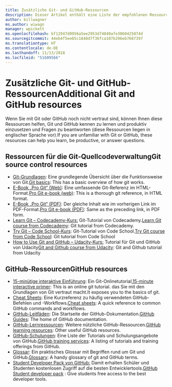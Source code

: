 ```yaml
---
title: Zusätzliche Git- und GitHub-Ressourcen
description: Dieser Artikel enthält eine Liste der empfohlenen Ressourcen für Git und GitHub, mit denen Sie sich optimal auf die Mitwirkung an docs.microsoft.com vorbereiten können.
author: billwagner
ms.author: wiwagn
manager: wpickett
ms.openlocfilehash: bf12947d0956a5ee2953d74840afe3060425074d
ms.sourcegitcommit: 44eb4f5ee65c1848d7f36fca107b296eb7687397
ms.translationtype: HT
ms.contentlocale: de-DE
ms.lasthandoff: 11/13/2018
ms.locfileid: "51609566"
---
```

# <a name="additional-git-and-github-resources"></a><span data-ttu-id="cf32e-103">Zusätzliche Git- und GitHub-Ressourcen</span><span class="sxs-lookup"><span data-stu-id="cf32e-103">Additional Git and GitHub resources</span></span>

<span data-ttu-id="cf32e-104">Wenn Sie mit Git oder GitHub noch nicht vertraut sind, können Ihnen diese Ressourcen helfen, Git und GitHub kennen zu lernen und produktiv einzusetzen und Fragen zu beantworten (diese Ressourcen liegen in englischer Sprache vor).</span><span class="sxs-lookup"><span data-stu-id="cf32e-104">If you are unfamiliar with Git or GitHub, these resources can help you learn, be productive, or answer questions.</span></span>

## <a name="git-source-control-resources"></a><span data-ttu-id="cf32e-105">Ressourcen für die Git-Quellcodeverwaltung</span><span class="sxs-lookup"><span data-stu-id="cf32e-105">Git source control resources</span></span>

- <span data-ttu-id="cf32e-106">[Git-Grundlagen](https://go.microsoft.com/fwlink/?linkid=853939): Eine grundlegende Übersicht über die Funktionsweise von Git.</span><span class="sxs-lookup"><span data-stu-id="cf32e-106">[Git basics](https://go.microsoft.com/fwlink/?linkid=853939): This has a basic overview of how git works.</span></span>
- <span data-ttu-id="cf32e-107">[E-Book „Pro Git“ (Web)](https://go.microsoft.com/fwlink/?linkid=853940): Eine umfassende Git-Referenz im HTML-Format.</span><span class="sxs-lookup"><span data-stu-id="cf32e-107">[Pro Git e-book (web)](https://go.microsoft.com/fwlink/?linkid=853940): This is a thorough git reference, in HTML format.</span></span>
- <span data-ttu-id="cf32e-108">[E-Book „Pro Git“ (PDF)](https://progit2.s3.amazonaws.com/en/2016-03-22-f3531/progit-en.1084.pdf): Der gleiche Inhalt wie im vorherigen Link im PDF-Format.</span><span class="sxs-lookup"><span data-stu-id="cf32e-108">[Pro Git e-book (PDF)](https://progit2.s3.amazonaws.com/en/2016-03-22-f3531/progit-en.1084.pdf): Same as the preceding link, in PDF form.</span></span>
- <span data-ttu-id="cf32e-109">[Learn Git – Codecademy-Kurs:](https://www.codecademy.com/learn/learn-git) Git-Tutorial von Codecademy.</span><span class="sxs-lookup"><span data-stu-id="cf32e-109">[Learn Git course from Codecademy](https://www.codecademy.com/learn/learn-git): Git tutorial from Codecademy.</span></span>
- <span data-ttu-id="cf32e-110">[Try Git – Code School-Kurs](https://www.codeschool.com/courses/try-git): Git-Tutorial von Code School.</span><span class="sxs-lookup"><span data-stu-id="cf32e-110">[Try Git course from Code School](https://www.codeschool.com/courses/try-git): Git tutorial from Code School</span></span>
- <span data-ttu-id="cf32e-111">[How to Use Git and GitHub – Udacity-Kurs:](https://www.udacity.com/course/how-to-use-git-and-github--ud775) Tutorial für Git und GitHub von Udacity</span><span class="sxs-lookup"><span data-stu-id="cf32e-111">[Git and Github course from Udacity](https://www.udacity.com/course/how-to-use-git-and-github--ud775): Git and Github tutorial from Udacity</span></span>

## <a name="github-resources"></a><span data-ttu-id="cf32e-112">GitHub-Ressourcen</span><span class="sxs-lookup"><span data-stu-id="cf32e-112">GitHub resources</span></span>

- <span data-ttu-id="cf32e-113">[15-minütige interaktive Einführung](https://try.github.io/): Ein Git-Onlinetutorial,</span><span class="sxs-lookup"><span data-stu-id="cf32e-113">[15-minute interactive primer](https://try.github.io/): This is an online git tutorial.</span></span> <span data-ttu-id="cf32e-114">das Sie mit den Grundlagen von Git vertraut macht.</span><span class="sxs-lookup"><span data-stu-id="cf32e-114">It exposes you to the basics of git.</span></span>
- <span data-ttu-id="cf32e-115">[Cheat Sheets](https://go.microsoft.com/fwlink/?linkid=853941): Eine Kurzreferenz zu häufig verwendeten GitHub-Befehlen und -Workflows.</span><span class="sxs-lookup"><span data-stu-id="cf32e-115">[Cheat sheets](https://go.microsoft.com/fwlink/?linkid=853941): A quick reference to common GitHub commands and workflows.</span></span>
- <span data-ttu-id="cf32e-116">[GitHub-Leitfäden](https://guides.github.com/): Die Startseite der GitHub-Dokumentation.</span><span class="sxs-lookup"><span data-stu-id="cf32e-116">[GitHub Guides](https://guides.github.com/): The home of GitHub documentation.</span></span>
- <span data-ttu-id="cf32e-117">[GitHub-Lernressourcen](https://help.github.com/articles/git-and-github-learning-resources/): Weitere nützliche GitHub-Ressourcen.</span><span class="sxs-lookup"><span data-stu-id="cf32e-117">[GitHub learning resources](https://help.github.com/articles/git-and-github-learning-resources/): Other useful GitHub resources.</span></span>
- <span data-ttu-id="cf32e-118">[GitHub-Schulungen](https://services.github.com/training/): Eine Liste der Tutorials und Schulungsangebote von GitHub.</span><span class="sxs-lookup"><span data-stu-id="cf32e-118">[GitHub training services](https://services.github.com/training/): A listing of tutorials and training offerings from GitHub.</span></span>
- <span data-ttu-id="cf32e-119">[Glossar](https://help.github.com/articles/github-glossary): Ein praktisches Glossar mit Begriffen rund um Git und GitHub.</span><span class="sxs-lookup"><span data-stu-id="cf32e-119">[Glossary](https://help.github.com/articles/github-glossary): A handy glossary of git and GitHub terms.</span></span>
- <span data-ttu-id="cf32e-120">[Student Developer Pack von GitHub:](https://education.github.com/pack) Damit erhalten Schüler und Studenten kostenlosen Zugriff auf die besten Entwicklertools.</span><span class="sxs-lookup"><span data-stu-id="cf32e-120">[GitHub Student developer pack](https://education.github.com/pack) : Give students free access to the best developer tools.</span></span>
